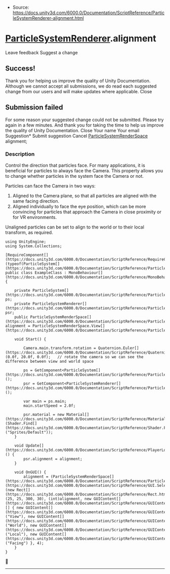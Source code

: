 * Source: https://docs.unity3d.com/6000.0/Documentation/ScriptReference/ParticleSystemRenderer-alignment.html

#  [ParticleSystemRenderer](https://docs.unity3d.com/6000.0/Documentation/ScriptReference/ParticleSystemRenderer.html).alignment
Leave feedback
Suggest a change
## Success!
Thank you for helping us improve the quality of Unity Documentation. Although we cannot accept all submissions, we do read each suggested change from our users and will make updates where applicable.
Close
## Submission failed
For some reason your suggested change could not be submitted. Please <a>try again</a> in a few minutes. And thank you for taking the time to help us improve the quality of Unity Documentation.
Close
Your name Your email Suggestion* Submit suggestion
Cancel
[ParticleSystemRenderSpace](https://docs.unity3d.com/6000.0/Documentation/ScriptReference/ParticleSystemRenderSpace.html) alignment; 
### Description
Control the direction that particles face.
For many applications, it is beneficial for particles to always face the Camera. This property allows you to change whether particles in the system face the Camera or not.  
  
Particles can face the Camera in two ways:  
  
1) Aligned to the Camera plane, so that all particles are aligned with the same facing direction.  
2) Aligned individually to face the eye position, which can be more convincing for particles that approach the Camera in close proximity or for VR environments.  
  
Unaligned particles can be set to align to the world or to their local transform, as required.
```
using UnityEngine;
using System.Collections;  
  
[RequireComponent[](https://docs.unity3d.com/6000.0/Documentation/ScriptReference/RequireComponent.html)(typeof(ParticleSystem[](https://docs.unity3d.com/6000.0/Documentation/ScriptReference/ParticleSystem.html)))]
public class ExampleClass : MonoBehaviour[](https://docs.unity3d.com/6000.0/Documentation/ScriptReference/MonoBehaviour.html) {  
  
    private ParticleSystem[](https://docs.unity3d.com/6000.0/Documentation/ScriptReference/ParticleSystem.html) ps;
    private ParticleSystemRenderer[](https://docs.unity3d.com/6000.0/Documentation/ScriptReference/ParticleSystemRenderer.html) psr;
    public ParticleSystemRenderSpace[](https://docs.unity3d.com/6000.0/Documentation/ScriptReference/ParticleSystemRenderSpace.html) alignment = ParticleSystemRenderSpace.View[](https://docs.unity3d.com/6000.0/Documentation/ScriptReference/ParticleSystemRenderSpace.View.html);  
  
    void Start() {  
  
        Camera.main.transform.rotation = Quaternion.Euler[](https://docs.unity3d.com/6000.0/Documentation/ScriptReference/Quaternion.Euler.html)(0.0f, 20.0f, 0.0f);   // rotate the camera so we can see the difference between view and world space  
  
        ps = GetComponent<ParticleSystem[](https://docs.unity3d.com/6000.0/Documentation/ScriptReference/ParticleSystem.html)>();
        psr = GetComponent<ParticleSystemRenderer[](https://docs.unity3d.com/6000.0/Documentation/ScriptReference/ParticleSystemRenderer.html)>();  
  
        var main = ps.main;
        main.startSpeed = 2.0f;  
  
        psr.material = new Material[](https://docs.unity3d.com/6000.0/Documentation/ScriptReference/Material.html)(Shader.Find[](https://docs.unity3d.com/6000.0/Documentation/ScriptReference/Shader.Find.html)("Sprites/Default"));
    }  
  
    void Update[](https://docs.unity3d.com/6000.0/Documentation/ScriptReference/PlayerLoop.Update.html)() {
        psr.alignment = alignment;
    }  
  
    void OnGUI() {
        alignment = (ParticleSystemRenderSpace[](https://docs.unity3d.com/6000.0/Documentation/ScriptReference/ParticleSystemRenderSpace.html))GUI.SelectionGrid[](https://docs.unity3d.com/6000.0/Documentation/ScriptReference/GUI.SelectionGrid.html)(new Rect[](https://docs.unity3d.com/6000.0/Documentation/ScriptReference/Rect.html)(25, 25, 300, 30), (int)alignment, new GUIContent[](https://docs.unity3d.com/6000.0/Documentation/ScriptReference/GUIContent.html)[] { new GUIContent[](https://docs.unity3d.com/6000.0/Documentation/ScriptReference/GUIContent.html)("View"), new GUIContent[](https://docs.unity3d.com/6000.0/Documentation/ScriptReference/GUIContent.html)("World"), new GUIContent[](https://docs.unity3d.com/6000.0/Documentation/ScriptReference/GUIContent.html)("Local"), new GUIContent[](https://docs.unity3d.com/6000.0/Documentation/ScriptReference/GUIContent.html)("Facing") }, 4);
    }
}

```

* * *
